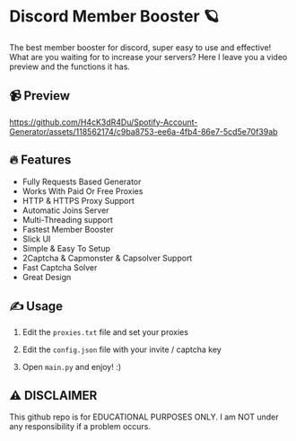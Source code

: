 # Discord Member Booster 🪐
The best member booster for discord, super easy to use and effective! What are you waiting for to increase your servers? Here I leave you a video preview and the functions it has.

## 📹 Preview

https://github.com/H4cK3dR4Du/Spotify-Account-Generator/assets/118562174/c9ba8753-ee6a-4fb4-86e7-5cd5e70f39ab

## 🔥 Features
- Fully Requests Based Generator
- Works With Paid Or Free Proxies
- HTTP & HTTPS Proxy Support
- Automatic Joins Server
- Multi-Threading support
- Fastest Member Booster
- Slick UI
- Simple & Easy To Setup
- 2Captcha & Capmonster & Capsolver Support
- Fast Captcha Solver
- Great Design
    
## ✍️ Usage
1. Edit the `proxies.txt` file and set your proxies
   
2. Edit the `config.json` file with your invite / captcha key

3. Open `main.py` and enjoy! :)

## ⚠️ DISCLAIMER
This github repo is for EDUCATIONAL PURPOSES ONLY. I am NOT under any responsibility if a problem occurs.

